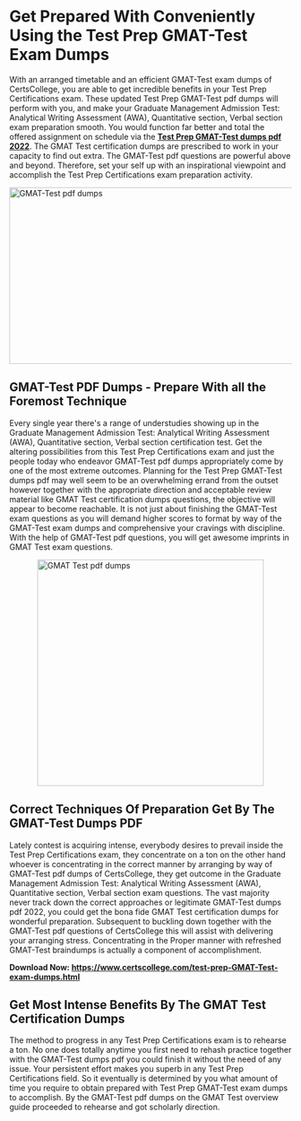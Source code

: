 <h1><strong>Get Prepared With Conveniently Using the Test Prep GMAT-Test Exam Dumps&nbsp;</strong></h1>
<p><span style="font-weight: 400;">With an arranged timetable and an efficient  GMAT-Test exam dumps of CertsCollege, you are able to get incredible benefits in your Test Prep Certifications exam. These updated Test Prep GMAT-Test pdf dumps will perform with you, and make your Graduate Management Admission Test: Analytical Writing Assessment (AWA), Quantitative section, Verbal section exam preparation smooth. You would function far better and total the offered assignment on schedule via the <strong><a href="https://www.certscollege.com/test-prep-GMAT-Test-exam-dumps.html">Test Prep GMAT-Test dumps pdf 2022</a></strong>. The GMAT Test certification dumps are prescribed to work in your capacity to find out extra. The  GMAT-Test pdf questions are powerful above and beyond. Therefore, set your self up with an inspirational viewpoint and accomplish the Test Prep Certifications exam preparation activity.&nbsp;</span></p>
<p><span style="font-weight: 400;"><img style="display: block; margin-left: auto; margin-right: auto;" src="https://i.ibb.co/CPDK3ps/Yellow-and-Blue-Initiative-Blog-Banner.png" alt="GMAT-Test pdf dumps" width="559" height="315" /></span></p>
<h2><strong>GMAT-Test PDF Dumps - Prepare With all the Foremost Technique</strong></h2>
<p><span style="font-weight: 400;">Every single year there's a range of understudies showing up in the Graduate Management Admission Test: Analytical Writing Assessment (AWA), Quantitative section, Verbal section certification test. Get the altering possibilities from this Test Prep Certifications exam and just the people today who endeavor GMAT-Test pdf dumps appropriately come by one of the most extreme outcomes. Planning for the Test Prep GMAT-Test dumps pdf may well seem to be an overwhelming errand from the outset however together with the appropriate direction and acceptable review material like GMAT Test certification dumps questions, the objective will appear to become reachable. It is not just about finishing the GMAT-Test exam questions as you will demand higher scores to format by way of the GMAT-Test exam dumps and comprehensive your cravings with discipline. With the help of GMAT-Test pdf questions, you will get awesome imprints in GMAT Test exam questions.</span></p>
<p><span style="font-weight: 400;"><a href="https://tinyurl.com/k72yhhb5"><img style="display: block; margin-left: auto; margin-right: auto;" src="https://i.ibb.co/9tMrhdY/Teacher-Appreciation-Invitation.png" alt="GMAT Test pdf dumps " width="404" height="404" /></a></span></p>
<h2><strong>Correct Techniques Of Preparation Get By The GMAT-Test Dumps PDF</strong></h2>
<p><span style="font-weight: 400;">Lately contest is acquiring intense, everybody desires to prevail inside the Test Prep Certifications exam, they concentrate on a ton on the other hand whoever is concentrating in the correct manner by arranging by way of GMAT-Test pdf dumps of CertsCollege, they get outcome in the Graduate Management Admission Test: Analytical Writing Assessment (AWA), Quantitative section, Verbal section exam questions. The vast majority never track down the correct approaches or legitimate GMAT-Test dumps pdf 2022, you could get the bona fide GMAT Test certification dumps for wonderful preparation. Subsequent to buckling down together with the  GMAT-Test pdf questions of CertsCollege this will assist with delivering your arranging stress. Concentrating in the Proper manner with refreshed GMAT-Test braindumps is actually a component of accomplishment.</span></p>
<p><span style="font-weight: 400;"><strong>Download Now: <a href="https://www.certscollege.com/test-prep-GMAT-Test-exam-dumps.html">https://www.certscollege.com/test-prep-GMAT-Test-exam-dumps.html</a></strong></span></p>
<h2><strong>Get Most Intense Benefits By The GMAT Test Certification Dumps</strong></h2>
<p><span style="font-weight: 400;">The method to progress in any Test Prep Certifications exam is to rehearse a ton. No one does totally anytime you first need to rehash practice together with the GMAT-Test dumps pdf you could finish it without the need of any issue. Your persistent effort makes you superb in any Test Prep Certifications field. So it eventually is determined by you what amount of time you require to obtain prepared with Test Prep GMAT-Test exam dumps to accomplish. By the GMAT-Test pdf dumps on the GMAT Test overview guide proceeded to rehearse and got scholarly direction.</span></p>
